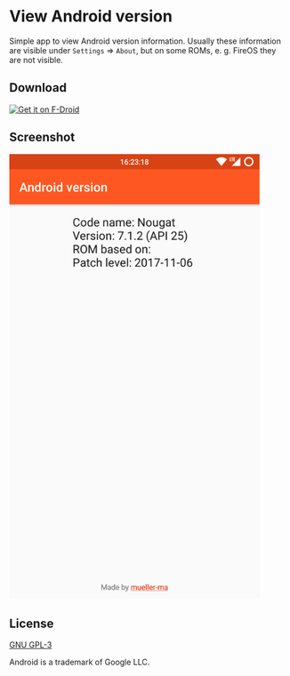 # View Android version

Simple app to view Android version information. Usually these information are visible under `Settings` => `About`, but on some ROMs, e. g. FireOS they are not visible.

## Download
[<img src="https://f-droid.org/badge/get-it-on.png" alt="Get it on F-Droid" height="80">](https://f-droid.org/de/packages/com.github.mueller_ma.viewandroidversion/)

## Screenshot

<img src="fastlane/metadata/android/en-US/phoneScreenshots/1.png" alt="Screenshot" height="800">


## License
[GNU GPL-3](https://gitlab.com/mueller-ma/View-android-version/blob/master/LICENSE)

Android is a trademark of Google LLC.
